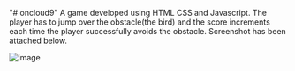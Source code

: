 "# oncloud9" 
A game developed using HTML CSS and Javascript.
The player has to jump over the obstacle(the bird) and the score increments each time the player successfully avoids the obstacle.
Screenshot has been attached below.

![image](https://github.com/thykaween/oncloud9/assets/96676711/849fb105-4bdc-4a26-b71c-84ceea76331e)
